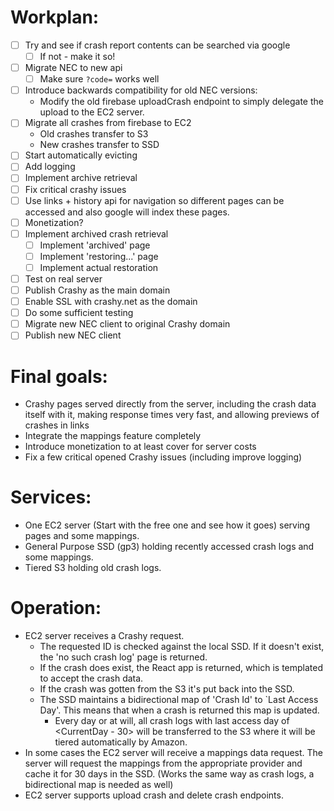 
# Workplan:
- [ ] Try and see if crash report contents can be searched via google
  - [ ] If not - make it so!
- [ ] Migrate NEC to new api
  - [ ] Make sure `?code=` works well 
- [ ] Introduce backwards compatibility for old NEC versions:
  - Modify the old firebase uploadCrash endpoint to simply delegate the upload to the EC2 server. 
- [ ] Migrate all crashes from firebase to EC2 
  - Old crashes transfer to S3
  - New crashes transfer to SSD
- [ ] Start automatically evicting
- [ ] Add logging
- [ ] Implement archive retrieval
- [ ] Fix critical crashy issues
- [ ] Use <a> links + history api for navigation so different pages can be accessed and also google will index these pages. 
- [ ] Monetization?
- [ ] Implement archived crash retrieval
  - [ ] Implement 'archived' page
  - [ ] Implement 'restoring...' page
  - [ ] Implement actual restoration
- [ ] Test on real server
- [ ] Publish Crashy as the main domain
- [ ] Enable SSL with crashy.net as the domain
- [ ] Do some sufficient testing
- [ ] Migrate new NEC client to original Crashy domain
- [ ] Publish new NEC client

# Final goals:
- Crashy pages served directly from the server, including the crash data itself with it, making response times very fast, and allowing previews of crashes in links
- Integrate the mappings feature completely
- Introduce monetization to at least cover for server costs
- Fix a few critical opened Crashy issues (including improve logging)

# Services:

- One EC2 server (Start with the free one and see how it goes) serving pages and some mappings. 
- General Purpose SSD (gp3) holding recently accessed crash logs and some mappings.
- Tiered S3 holding old crash logs.

# Operation:

- EC2 server receives a Crashy request. 
  - The requested ID is checked against the local SSD. If it doesn't exist, the 'no such crash log' page is returned.
  - If the crash does exist, the React app is returned, which is templated to accept the crash data. 
  - If the crash was gotten from the S3 it's put back into the SSD. 
  - The SSD maintains a bidirectional map of 'Crash Id' to `Last Access Day'. This means that when a crash is returned this map is updated. 
    - Every day or at will, all crash logs with last access day of <CurrentDay - 30> will be transferred to the S3 where it will be tiered automatically by Amazon.
- In some cases the EC2 server will receive a mappings data request. The server will request the mappings from the appropriate provider and cache it for 30 days in the SSD. (Works the same way as crash logs, a bidirectional map is needed as well)
- EC2 server supports upload crash and delete crash endpoints.
